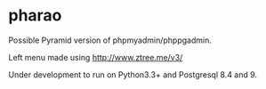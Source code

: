 pharao
======

Possible Pyramid version of phpmyadmin/phppgadmin.

Left menu made using http://www.ztree.me/v3/

Under development to run on Python3.3+ and Postgresql 8.4 and 9.
